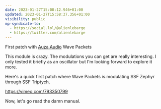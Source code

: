 ```yaml
---
date: 2023-01-27T15:00:12.946+01:00
updated: 2023-01-27T15:58:37.356+01:00
visibility: public
mp-syndicate-to:
  - https://social.lol/@alienlebarge
  - https://twitter.com/alienlebarge
---
```

First patch with [Auza Audio](https://www.auzaaudio.com) Wave Packets

This module is crazy. The modulations you can get are really interesting. I only tested it briefly as an oscillator but I'm looking forward to explore it more.

Here's a quick first patch where Wave Packets is modulating SSF Zephyr through SSF Triptych.

https://vimeo.com/793350799

Now, let's go read the damn manual.
